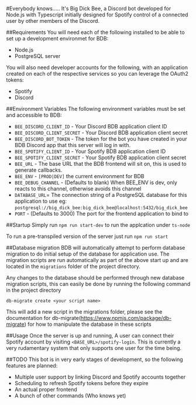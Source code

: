 #Everybody knows.....
It's Big Dick Bee, a Discord bot developed for Node.js with Typescript initially designed for Spotify control of a 
connected user by other members of the Discord.


##Requirements
You will need each of the following installed to be able to set up a development environmet for BDB:
- Node.js
- PostgreSQL server

You will also need developer accounts for the following, with an application created on each of the respective services
so you can leverage the OAuth2 tokens:
- Spotify
- Discord

##Environment Variables
The following environment variables must be set and accessible to BDB:
- `BEE_DISCORD_CLIENT_ID` - Your Discord BDB application client ID
- `BEE_DISCORD_CLIENT_SECRET` - Your Discord BDB application client secret
- `BEE_DISCORD_BOT_TOKEN` - The token for the bot you have created in your BDB Discord app that this server will log in with.
- `BEE_SPOTIFY_CLIENT_ID` - Your Spotify BDB application client ID
- `BEE_SPOTIFY_CLIENT_SECRET` - Your Spotify BDB application client secret
- `BEE_URL` - The base URL that the BDB frontend will sit on, this is used to generate callbacks. 
- `BEE_ENV` - `[PROD|DEV]` the current environment for BDB
- `BEE_DEBUG_CHANNEL` - (Defaults to blank) When BEE_ENV is dev, only reacts to this channel, otherwise avoids this channel
- `DATABASE_URL`= The connection string of a PostgreSQL database for this application to use 
    eg: `postgresql://big_dick_bee:big_dick_bee@localhost:5432/big_dick_bee`
- `PORT` - (Defaults to 3000) The port for the frontend application to bind to
     
##Startup
Simply run `npm run start-dev` to run the applcation under `ts-node`

To run a pre-transpiled version of the server just run `npm run start`

##Database migration
BDB will automatically attempt to perform database migration to do initial setup of the database for application use.
The migration scripts are run automatically as part of the above start up and are located in the `migrations` folder of 
the project directory.
 
Any changes to the database should be performed through new database migration scripts,
 this can easily be done by running the following command in the project directory

`db-migrate create <your script name>`

This will add a new script in the migrations folder,
please see the documentation for db-migrate(https://www.npmjs.com/package/db-migrate)
for how to manipulate the database in these scripts

##Usage
Once the server is up and running, A user can connect their Spotify account by visiting `<BASE_URL>/spotify-login`.
This is currently a very rudamentary system that only supports one user for the time being.


##TODO
This bot is in very early stages of development, so the following features are planned:
- Multiple user support by linking Discord and Spotify accounts together
- Scheduling to refresh Spotify tokens before they expire
- An actual proper frontend
- A bunch of other commands (Who knows yet)


